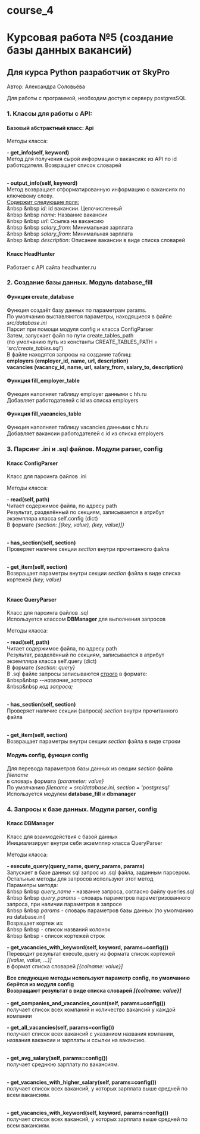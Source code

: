 # course_4
<h1>Курсовая работа №5 (создание базы данных вакансий)</h1>


<h2>Для курса Python разработчик от SkyPro</h2>


Автор: Александра Соловьёва

Для работы с программой, необходим доступ к серверу postgresSQL

<h3>1. Классы для работы с API:</h3>

<h4>Базовый абстрактный класс: Api</h4>

Методы класса:<br/>

<b> - get_info(self, keyword) </b><br/>
        Метод для получения сырой информации о вакансиях из API по id работодателя.
        Возвращает список словарей<br/><br/>

<b> - output_info(self, keyword) </b><br/>
Метод возвращает отформатированную информацию о вакансиях по ключевому слову.<br/>
<ins>Содержит следующие поля:</ins><br/>
        &nbsp &nbsp <i>id</i>: id вакансии. Целочисленный <br/>
        &nbsp &nbsp <i>name</i>: Название вакансии <br/>
        &nbsp &nbsp <i>url</i>: Ссылка на вакансию <br/>
        &nbsp &nbsp <i>salary_from</i>: Минимальная зарплата<br/>
        &nbsp &nbsp <i>salary_from</i>: Минимальная зарплата<br/>
        &nbsp &nbsp <i>description</i>: Описание вакансии в виде списка словарей

<h4>Класс HeadHunter</h4>
Работает с API сайта headhunter.ru


<h3>2. Создание базы данных. Модуль database_fill</h3>

<h4>Функция create_database</h4>
Функция создаёт базу данных по параметрам params. <br/>
По умолчанию выставляются параметры, находящиеся в файле <i>src/database.ini</i><br/>
Парсит при помощи модуля config и класса ConfigParser<br/>
Затем, запускает файл по пути create_tables_path <br/>
(по умолчанию путь из константы CREATE_TABLES_PATH = <i>'src/create_tables.sql'</i>) <br/>
В файле находятся запросы на создание таблиц: <br/>
    <b>employers (employer_id, name, url, description)</b><br/>
    <b>vacancies (vacancy_id, name, url, salary_from, salary_to, description)</b>

<h4>Функция fill_employer_table</h4>
Функция наполняет таблицу employer данными с hh.ru <br/>
Добавляет работодателей с id из списка employers

<h4>Функция fill_vacancies_table</h4>
Функция наполняет таблицу vacancies данными с hh.ru <br/>
Добавляет вакансии работодателей с id из списка employers


<h3>3. Парсинг .ini и .sql файлов. Модули parser, config</h3>

<h4>Класс ConfigParser</h4>
Класс для парсинга файлов .ini <br/>

Методы класса:<br/>

<b> - read(self, path) </b><br/>
        Читает содержимое файла, по адресу path <br/>
        Результат, разделённый по секциям,
        записывается в атрибут экземпляра класса self.config (dict)<br/>
        В формате <i>{section: [(key, value), (key, value)]}</i> <br/><br/>

<b> - has_section(self, section) </b><br/>
Проверяет наличие секции <i>section</i> внутри прочитанного файла <br/><br/>

<b> - get_item(self, section) </b><br/>
        Возвращает параметры внутри секции <i>section</i> файла
        в виде списка кортежей <i>(key, value)</i><br/><br/>



<h4>Класс QueryParser</h4>
Класс для парсинга файлов .sql <br/>
Используется классом <b>DBManager</b> для выполнения запросов<br/>

Методы класса:<br/>

<b> - read(self, path) </b><br/>
        Читает содержимое файла, по адресу path <br/>
        Результат, разделённый по секциям,
        записывается в атрибут экземпляра класса self.query (dict)<br/>
        В формате <i>{section: query}</i> <br/>
        В .sql файле запросы записываются <ins>строго</ins> в формате:<br/>
        &nbsp&nbsp <i>--название_запроса</i><br/>
        &nbsp&nbsp <i>код запроса;</i><br/><br/>

<b> - has_section(self, section) </b><br/>
Проверяет наличие секции (запроса) <i>section</i> внутри прочитанного файла <br/><br/>

<b> - get_item(self, section) </b><br/>
        Возвращает параметры внутри секции <i>section</i> файла
        в виде строки<br/>

<h4>Модуль config, функция config</h4>
Для перевода параметров базы данных из секции <i>section</i> файла <i>filename</i><br/>
в словарь формата <i>{parameter: value}</i><br/>
По умолчанию <i>filename = src/database.ini, section = 'postgresql'</i><br/>
Используется модулем <b>database_fill</b> и <b>dbmanager</b>


<h3>4. Запросы к базе данных. Модули parser, config</h3>
<h4>Класс DBManager</h4>
Класс для взаимодействия с базой данных<br/>
Инициализирует внутри себя экземпляр класса QueryParser<br/>

Методы класса:<br/>

<b> - execute_query(query_name, query_params, params) </b><br/>
        Запускает в базе данных sql запрос из .sql файла, заданным парсером.<br/>
        Остальные методы для запросов используют этот метод<br/>
        Параметры метода:<br/>
        &nbsp &nbsp <i>query_name</i> - название запроса, согласно файлу queries.sql<br/>
        &nbsp &nbsp <i>query_params</i> - словарь параметров параметризованного запроса, при наличии параметров в запросе<br/>
        &nbsp &nbsp <i>params</i> - словарь параметров базы данных (по умолчанию из database.ini)<br/>
        Возращает кортеж из:<br/>
        &nbsp &nbsp - список названий колонок<br/>
        &nbsp &nbsp - список кортежей строк<br/>
    
<b> - get_vacancies_with_keyword(self, keyword, params=config()) </b><br/>
        Переводит результат execute_query из формата
        список кортежей <i>[(value, value, ...)]</i><br/>
        в формат списка словарей <i>[{colname: value}]</i>

<b>Все следующие методы используют параметр config, по умолчанию берётся из модуля config<br/>
Возвращают результат в виде списка словарей <i>[{colname: value}]</i></b><br/><br/>
<b> - get_companies_and_vacancies_count(self, params=config()) </b><br/>
    получает список всех компаний и количество вакансий у каждой компании <br/>

<b> - get_all_vacancies(self, params=config()) </b><br/>
        получает список всех вакансий с указанием названия компании,
        названия вакансии и зарплаты и ссылки на вакансию. <br/><br/>

<b> - get_avg_salary(self, params=config()) </b><br/>
        получает среднюю зарплату по вакансиям. <br/><br/>

<b> - get_vacancies_with_higher_salary(self, params=config()) </b><br/>
        получает список всех вакансий, у которых зарплата выше средней по всем вакансиям. <br/><br/>

<b> - get_vacancies_with_keyword(self, keyword, params=config()) </b><br/>
        получает список всех вакансий, у которых зарплата выше средней по всем вакансиям. <br/><br/>